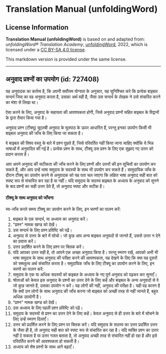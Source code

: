 # Translation Manual (unfoldingWord)

## License Information

**Translation Manual (unfoldingWord)** is based on and adapted from: _unfoldingWord® Translation Academy_, [unfoldingWord](https://unfoldingword.org/utw), 2022, which is licensed under a [CC BY-SA 4.0 license](https://creativecommons.org/licenses/by-sa/4.0/legalcode.en).

This markdown version is provided under the same license.



--------------------------------

## अनुवाद प्रश्नों का उपयोग (id: 727408)

यह अनुवादक का कर्तव्य है, कि अपनी सर्वोत्तम योग्यता के अनुसार, यह सुनिश्चित करे कि प्रत्येक बाइबल सन्दर्भ जिस का वह अनुवाद करता है, उसका अर्थ वही है, जैसा उस सन्दर्भ के लेखक ने उसे संचारित करने का मंशा से लिखा था।

ऐसा करने के लिए, अनुवाद के सहायता की आवश्यकता होगी, जिसे अनुवाद प्रश्नों सहित बाइबल के विद्वानों के द्वारा तैयार किया गया है।

अनुवाद प्रश्न (टीक्यू) यूएलबी अनुवाद के मूलपाठ के ऊपर आधारित हैं, परन्तु इनका उपयोग किसी भी बाइबल अनुवाद की जाँच के लिए किया जा सकता है।

वे बाइबल की विषय वस्तु के बारे में प्रश्न पूछते हैं, जिसे परिवर्तित नहीं किया जाना चाहिए क्योंकि ये भिन्न भाषाओं में अनुवादित की गई है। प्रत्येक प्रश्न के साथ, टीक्यू उस प्रश्न के लिए एक सुझाए गए उत्तर को प्रदान करता है।

आप अपने अनुवाद की सटीकता की जाँच करने के लिए प्रश्नों और उत्तरों की इन सूचियों का उपयोग कर सकते हैं, और आप उन्हें भाषा समुदाय के सदस्यों के साथ भी उपयोग कर सकते हैं। सामुदायिक जाँच के दौरान टीक्यू का उपयोग करने से अनुवादक को यह पता चल जाएगा कि लक्षित भाषा अनुवाद सही बात को स्पष्ट रूप से संचारित कर रहा है या नहीं। यदि समुदाय के सदस्य बाइबल के अध्याय के अनुवाद को सुनने के बाद प्रश्नों का सही उत्तर देते हैं, तो अनुवाद स्पष्ट और सटीक है।

#### टीक्यू के साथ अनुवाद को जाँचना

स्व\-जाँच करते समय टीक्यू का उपयोग करने के लिए, इन चरणों का पालन करें:

1. बाइबल के एक सन्दर्भ, या अध्याय का अनुवाद करें।
2. "प्रश्न" नामक खण्ड को देखें।
3. उस सन्दर्भ के लिए प्रश्न प्रविष्टि को पढ़ें।
4. अनुवाद से उत्तर के बारे में सोचो। जो कुछ आप अन्य बाइबल अनुवादों से जानते हैं, उससे उत्तर न देने का प्रयास करें।
5. उत्तर प्रदर्शित करने के लिए प्रश्न पर क्लिक करें।
6. यदि आपका उत्तर सही है, तो आपने एक अच्छा अनुवाद किया है। परन्तु स्मरण रखें, आपको अभी भी भाषा समुदाय के साथ अनुवाद की परीक्षा करने की आवश्यकता, यह देखने के लिए कि क्या यह दूसरों को समतुल्य अर्थ संचारित करता है। समुदायिक जाँच के लिए टीक्यू का उपयोग करने के लिए, इन चरणों का पालन करें:
7. समुदाय के एक या अधिक सदस्यों को बाइबल के अध्याय के नए पूर्ण अनुवाद को पढ़कर कर सुनाएँ।
8. श्रोताओं को केवल इस अनुवाद के प्रश्नों का उत्तर देने के लिए कहें और बाइबल के अन्य अनुवादों से वे जो कुछ जानते हैं, उसका उपयोग न करें। यह लोगों की नहीं, अनुवाद की परीक्षा है। यही वह कारण है कि क्यों उन लोगों के साथ अनुवाद की जाँच करना जो बाइबल को अच्छी तरह से नहीं जानते हैं, बहुत अधिक उपयोगी है।
9. “प्रश्न” नामक खण्ड को देखें।
10. उस अध्याय के लिए पहली प्रश्न प्रविष्टि को पढ़ें।
11. समुदाय के सदस्यों से प्रश्न का उत्तर देने के लिए कहें। केवल अनुवाद से ही उत्तर के बारे में सोचने के लिए उन्हें स्मरण दिलाएँ।
12. उत्तर को प्रदर्शित करने के लिए प्रश्न पर क्लिक करें। यदि समुदाय के सदस्य का उत्तर प्रदर्शित उत्तर के जैसा ही है, तो अनुवाद सही बात को स्पष्ट रूप से संचारित कर रहा है। यदि व्यक्ति प्रश्न का उत्तर नहीं दे सकता है या उत्तर गलत बताता है, तो अनुवाद अच्छी तरह से संचारित नहीं हो रहा है और इसे परिवर्तित करने की आवश्यकता हो सकती है।
13. अध्याय को शेष प्रश्नों के साथ आगे बढ़ाएँ।



